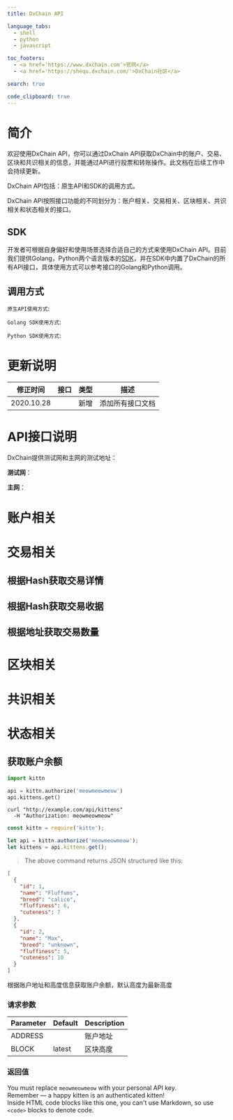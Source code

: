 ```yaml
---
title: DxChain API

language_tabs: 
  - shell
  - python
  - javascript

toc_footers:
  - <a href='https://www.dxchain.com'>官网</a>
  - <a href='https://shequ.dxchain.com/'>DxChain社区</a>

search: true

code_clipboard: true
---
```


# 简介

欢迎使用DxChain API，你可以通过DxChain API获取DxChain中的账户、交易、区块和共识相关的信息，并能通过API进行投票和转账操作。此文档在后续工作中会持续更新。

DxChain API包括：原生API和SDK的调用方式。

DxChain API按照接口功能的不同划分为：账户相关、交易相关、区块相关、共识相关和状态相关的接口。

## SDK

开发者可根据自身偏好和使用场景选择合适自己的方式来使用DxChain API。目前我们提供Golang，Python两个语言版本的[SDK](https://github.com/DxChainNetwork/gdx-sdk)，并在SDK中内置了DxChain的所有API接口，具体使用方式可以参考接口的Golang和Python调用。

## 调用方式

`原生API使用方式`:

`Golang SDK使用方式`:

`Python SDK使用方式`:

# 更新说明

修正时间 | 接口| 类型| 描述|
--------- | ------- | ------- |-----------
2020.10.28 | |新增|添加所有接口文档

# API接口说明

DxChain提供测试网和主网的测试地址：

**测试网**：

**主网**：

# 账户相关

# 交易相关

## 根据Hash获取交易详情


## 根据Hash获取交易收据

## 根据地址获取交易数量

## 

# 区块相关

# 共识相关

# 状态相关

## 获取账户余额

```python
import kittn

api = kittn.authorize('meowmeowmeow')
api.kittens.get()
```

```shell
curl "http://example.com/api/kittens"
  -H "Authorization: meowmeowmeow"
```

```javascript
const kittn = require('kittn');

let api = kittn.authorize('meowmeowmeow');
let kittens = api.kittens.get();
```

> The above command returns JSON structured like this:

```json
[
  {
    "id": 1,
    "name": "Fluffums",
    "breed": "calico",
    "fluffiness": 6,
    "cuteness": 7
  },
  {
    "id": 2,
    "name": "Max",
    "breed": "unknown",
    "fluffiness": 5,
    "cuteness": 10
  }
]
```

根据账户地址和高度信息获取账户余额，默认高度为最新高度

### 请求参数

Parameter | Default | Description
--------- | ------- | -----------
ADDRESS||账户地址
BLOCK|latest|区块高度

### 返回值

<aside class="notice">
You must replace <code>meowmeowmeow</code> with your personal API key.
</aside>

<aside class="success">
Remember — a happy kitten is an authenticated kitten!
</aside>

<aside class="warning">Inside HTML code blocks like this one, you can't use Markdown, so use <code>&lt;code&gt;</code> blocks to denote code.</aside>
